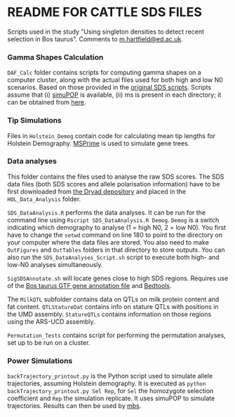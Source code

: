 # README FOR CATTLE SDS FILES

Scripts used in the study "Using singleton densities to detect recent selection in Bos taurus". Comments to m.hartfield@ed.ac.uk.

### Gamma Shapes Calculation

`DAF_Calc` folder contains scripts for computing gamma shapes on a computer cluster, along with the actual files used for both high and low N0 scenarios. Based on those provided in the [original SDS scripts](https://github.com/yairf/SDS "SDS Scripts"). Scripts assume that (i) [simuPOP](http://simupop.sourceforge.net/ "simuPOP") is available, (ii) ms is present in each directory; it can be obtained from [here](http://home.uchicago.edu/rhudson1/source/mksamples.html "ms").

### Tip Simulations

Files in `Holstein_Demog` contain code for calculating mean tip lengths for Holstein Demography. [MSPrime](https://msprime.readthedocs.io/en/stable/ "MSPrime") is used to simulate gene trees.

### Data analyses

This folder contains the files used to analyse the raw SDS scores. The SDS data files (both SDS scores and allele polarisation information) have to be first downloaded from [the Dryad depository](https://doi.org/10.5061/dryad.547d7wm8q "Dryad Deopsitory") and placed in the `HOL_Data_Analysis` folder.

`SDS_DataAnalysis.R` performs the data analyses. It can be run for the command line using `Rscript SDS_DataAnalysis.R Demog`. `Demog` is a switch indicating which demography to analyse (1 = high N0, 2 = low N0). You first have to change the `setwd` command on line 180 to point to the directory on your computer where the data files are stored. You also need to make `OutFigures` and `OutTables` folders in that directory to store outputs. You can also run the `SDS_DataAnalyses_Script.sh` script to execute both high- and low-N0 analyses simultaneously.

`SigSDSAnnotate.sh` will locate genes close to high SDS regions. Requires use of the [Bos taurus GTF gene annotation file](https://www.ensembl.org/Bos_taurus/Info/Index "B. taurus GTF") and [Bedtools](https://bedtools.readthedocs.io/en/latest/ "Bedtools").

The `MilkQTL` subfolder contains data on QTLs on milk protein content and fat content. `QTLStatureDat` contains info on stature QTLs with positions in the UMD assembly. `StatureQTLs` contains information on those regions using the ARS-UCD assembly.

`Permutation_Tests` contains script for performing the permutation analyses, set up to be run on a cluster.

### Power Simulations

`backTrajectory_printout.py` is the Python script used to simulate allele trajectories, assuming Holstein demography. It is executed as `python backTrajectory_printout.py Sel Rep`, for `Sel` the homozygote selection coefficient and `Rep` the simulation replicate. It uses simuPOP to simulate trajectories. Results can then be used by [mbs](https://bmcbioinformatics.biomedcentral.com/articles/10.1186/1471-2105-10-166 "mbs").
